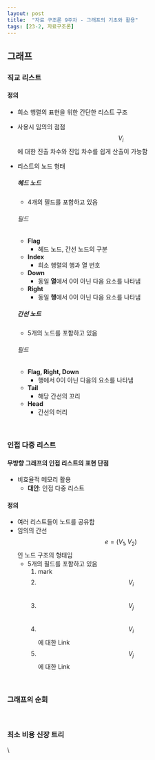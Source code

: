 ```yaml
---
layout: post
title:  "자료 구조론 9주차 - 그래프의 기초와 활용"
tags: [23-2, 자료구조론]
---
```


## 그래프

### 직교 리스트

#### 정의

- 희소 행렬의 표현을 위한 간단한 리스트 구조
- 사용시 임의의 점점 $$V_i$$에 대한 진출 차수와 진입 차수를 쉽게 산출이 가능함

- 리스트의 노드 형태

  ##### 헤드 노드

  - 4개의 필드를 포함하고 있음

  ###### 필드

  - **Flag**
    - 헤드 노드, 간선 노드의 구분
  - **Index**
    - 희소 행렬의 행과 열 번호
  - **Down**
    - 동일 **열**에서 0이 아닌 다음 요소를 나타냄
  - **Right**
    - 동일 **행**에서 0이 아닌 다음 요소를 나타냄

  ##### 간선 노드

  - 5개의 노드를 포함하고 있음

  ###### 필드

  - **Flag, Right, Down**
    - 행에서 0이 아닌 다음의 요소를 나타냄
  - **Tail**
    - 해당 간선의 꼬리
  - **Head**
    - 간선의 머리

<br>

### 인접 다중 리스트

#### 무방향 그래프의 인접 리스트의 표현 단점

- 비효율적 메모리 활용
  - **대안**: 인접 다중 리스트

#### 정의

- 여러 리스트들이 노드를 공유함
- 임의의 간선 $$e = (V_1, V_2)$$인 노드 구조의 형태임
  - 5개의 필드를 포함하고 있음<br>
    1) mark<br>
    2) $$V_i$$<br>
    3) $$V_j$$<br>
    4) $$V_i$$에 대한 Link<br>
    5) $$V_j$$에 대한 Link

<br>

### 그래프의 순회

<br>

### 최소 비용 신장 트리

\
